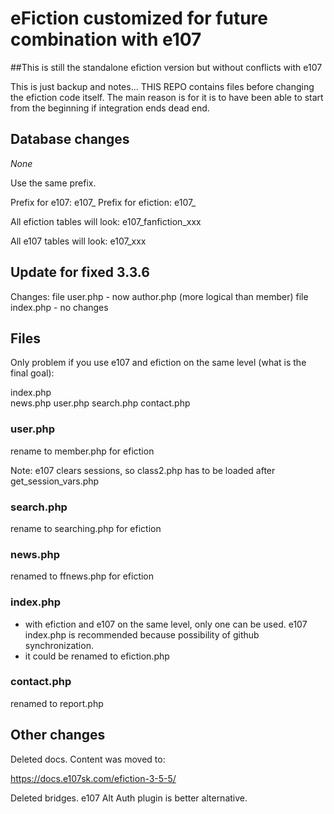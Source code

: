 # eFiction customized for future combination with e107

##This is still the standalone efiction version but without conflicts with e107

This is just backup and notes... THIS REPO contains files before changing the efiction code itself. The main reason is for it is to have been able to start from the beginning if integration ends dead end.


## Database changes 
*None*

Use the same prefix.

Prefix for e107: e107_
Prefix for efiction:  e107_ 

All efiction tables will look:
e107_fanfiction_xxx

All e107 tables will look:
e107_xxx


## Update for fixed 3.3.6
Changes:
file user.php -  now author.php  (more logical than member)
file index.php - no changes


## Files

Only problem if you use e107 and efiction on the same level (what is the final goal):

index.php  
news.php
user.php
search.php
contact.php

### user.php
rename to member.php for efiction

Note: e107 clears sessions, so class2.php has to be loaded after get_session_vars.php  

### search.php

rename to searching.php for efiction

### news.php

renamed to ffnews.php for efiction

### index.php

- with efiction and e107 on the same level, only one can be used. e107 index.php is recommended because possibility of github synchronization. 
- it could be renamed to efiction.php  

### contact.php

renamed to report.php

## Other changes

Deleted docs. Content was moved to:

https://docs.e107sk.com/efiction-3-5-5/

Deleted bridges. 
e107 Alt Auth plugin is better alternative.




